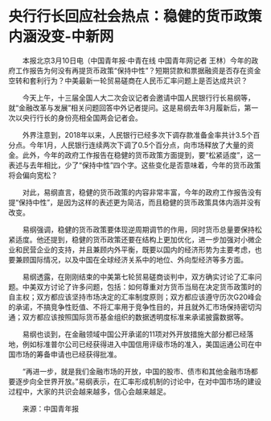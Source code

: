 # 央行行长回应社会热点：稳健的货币政策内涵没变-中新网

　　本报北京3月10日电（中国青年报·中青在线 中国青年网记者 王林）今年的政府工作报告为何没有再提货币政策“保持中性”？短期贷款和票据融资是否存在资金空转和套利行为？中美最新一轮贸易磋商在人民币汇率问题上是否达成共识？

　　今天上午，十三届全国人大二次会议记者会邀请中国人民银行行长易纲等，就“金融改革与发展”相关问题回答中外记者提问。这是易纲去年3月履新后，第一次以央行行长的身份亮相全国两会记者会。

　　外界注意到，2018年以来，人民银行已经多次下调存款准备金率共计3.5个百分点。今年1月，人民银行连续两次下调了0.5个百分点，向市场释放了大量的资金。此外，今年的政府工作报告在稳健的货币政策方面提到，要“松紧适度”，这一表述与去年相比，少了“保持中性”四个字。这些变化是否意味着，今年的货币政策将会偏向宽松？

　　对此，易纲直言，稳健的货币政策的内容非常丰富，今年的政府工作报告没有提“保持中性”，是因为这样的表述更为简洁，而且稳健的货币政策具体内涵并没有改变。

　　易纲强调，稳健的货币政策要体现逆周期调节的作用，同时货币总量要保持松紧适度。他还提到，稳健的货币政策还要在结构上更加优化，进一步加强对小微企业和民营企业的支持，并且兼顾内外平衡，既要以国内的经济形势为主要考虑，也要兼顾国际情况，以及中国在全球经济关系中的地位、外向型经济等多方面。

　　易纲透露，在刚刚结束的中美第七轮贸易磋商谈判中，双方确实讨论了汇率问题。中美双方讨论了许多问题，包括：如何尊重对方货币当局在决定货币政策时的自主权；双方都应该坚持市场决定的汇率制度原则；双方都应该遵守历次G20峰会的承诺，不搞竞争性贬值、不将汇率用于竞争性目的，并且就外汇市场保持密切沟通；双方都应该按照国际货币基金组织的数据透明度标准来承诺披露数据等。

　　易纲也谈到，在金融领域中国公开承诺的11项对外开放措施大部分都已经落地，例如标准普尔公司已经获得进入中国信用评级市场的准入，美国运通公司在中国市场的筹备申请也已经获得批准。

　　“再进一步，就是我们金融市场的开放，中国的股市、债市和其他金融市场都要逐步向全世界开放。”易纲表示，在汇率形成机制的讨论中，在对中国市场的建设过程中，大家的共识会越来越多，信心会越来越足。

　　来源：中国青年报
